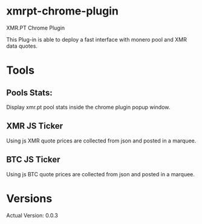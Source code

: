# xmrpt-chrome-plugin
XMR.PT Chrome Plugin

This Plug-in is able to deploy a fast interface with monero pool and XMR data quotes.

# Tools
## Pools Stats:
Display xmr.pt pool stats inside the chrome plugin popup window.

## XMR JS Ticker
Using js XMR quote prices are collected from json and posted in a marquee.
## BTC JS Ticker
Using js BTC quote prices are collected from json and posted in a marquee.

# Versions
Actual Version: 0.0.3

